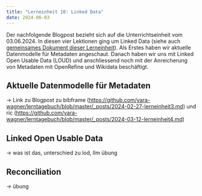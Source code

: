 ```yaml
---
title: "Lerneinheit 10: Linked Data"
date: 2024-06-03
---
```


Der nachfolgende Blogpost bezieht sich auf die Unterrichtseinheit vom 03.06.2024. In diesen vier Lektionen ging um Linked Data (siehe auch [gemeinsames Dokument dieser Lerneinheit](https://pad.gwdg.de/KY1DbBllTM2UC4C3CTNy5w)). Als Erstes haben wir aktuelle Datenmodelle für Metadaten angeschaut. Danach haben wir uns mit Linked Open Usable Data (LOUD) und anschliessend noch mit der Anreicherung von Metadaten mit OpenRefine und Wikidata beschäftigt.

## Aktuelle Datenmodelle für Metadaten
-> Link zu Blogpost zu bibframe (https://github.com/yara-wagner/lerntagebuch/blob/master/_posts/2024-02-27-lerneinheit3.md) und ric (https://github.com/yara-wagner/lerntagebuch/blob/master/_posts/2024-03-12-lerneinheit4.md)

## Linked Open Usable Data
-> was ist das, unterschied zu lod, llm übung

## Reconciliation
-> übung
